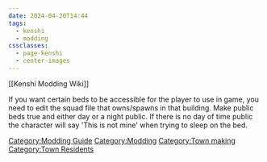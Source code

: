 ```yaml
---
date: 2024-04-20T14:44
tags:
  - kenshi
  - modding
cssclasses:
  - page-kenshi
  - center-images
---
```

[[Kenshi Modding Wiki]]


If you want certain beds to be accessible for the player to use in game,
you need to edit the squad file that owns/spawns in that building. Make
public beds true and either day or a night public. If there is no day of
time public the character will say 'This is not mine' when trying to
sleep on the bed.

[Category:Modding Guide](Category:Modding_Guide "wikilink")
[Category:Modding](Category:Modding "wikilink") [Category:Town
making](Category:Town_making "wikilink") [Category:Town
Residents](Category:Town_Residents "wikilink")